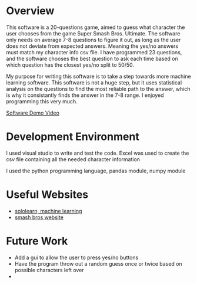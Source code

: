# Overview

This software is a 20-questions game, aimed to guess what character the user chooses from the game
Super Smash Bros. Ultimate. The software only needs on average 7-8 questions to figure it out,
as long as the user does not deviate from expected answers. Meaning the yes/no answers must match my
character info csv file. I have programmed 23 questions, and the software chooses the best question
to ask each time based on which question has the closest yes/no split to 50/50.

My purpose for writing this software is to take a step towards more machine learning software. This software
is not a huge step, but it uses statistical analysis on the questions to find the most reliable path to the
answer, which is why it consistantly finds the answer in the 7-8 range. I enjoyed programming this very much.

[Software Demo Video](https://youtu.be/oGgwCV-4yO4)

# Development Environment

I used visual studio to write and test the code. Excel was used to create the csv file containing
all the needed character information

I used the python programming language, pandas module, numpy module

# Useful Websites

* [sololearn, machine learning](https://www.sololearn.com/)
* [smash bros website](https://www.smashbros.com/en_US/fighter/index.html)

# Future Work

* Add a gui to allow the user to press yes/no buttons
* Have the program throw out a random guess once or twice based on possible characters left over
* 
